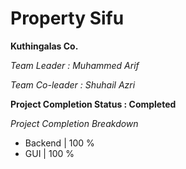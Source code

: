 # Property Sifu

**Kuthingalas Co.** 

*Team Leader : Muhammed Arif*

*Team Co-leader : Shuhail Azri*

**Project Completion Status : Completed**

*Project Completion Breakdown*

- Backend | 100 %
- GUI | 100 %
